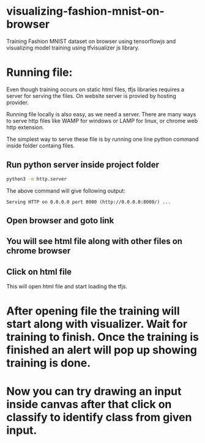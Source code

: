 # visualizing-fashion-mnist-on-browser
Training Fashion MNIST dataset on browser using tensorflowjs and visualizing model training using tfvisualizer js library.

# Running file:
Even though training occurs on static html files, tfjs libraries requires a server for serving the files. On website server is provied by hosting provider. 

Running file locally is also easy, as we need a server. There are many ways to serve http files like WAMP for windows or LAMP for linux, or chrome web http extension.

The simplest way to serve these file is by running one line python command inside folder containg files.

## Run python server inside project folder

```bash
python3 -m http.server
```
 The above command will give following output:
 ```
 Serving HTTP on 0.0.0.0 port 8000 (http://0.0.0.0:8000/) ...
 ```

 ## Open browser and goto link

## You will see html file along with other files on chrome browser

## Click on html file
This will open html file and start loading the tfjs.

# After opening file the training will start along with visualizer. Wait for training to finish. Once the training is finished an alert will pop up showing training is done.
# Now you can try drawing an input inside canvas after that click on classify to identify class from given input.